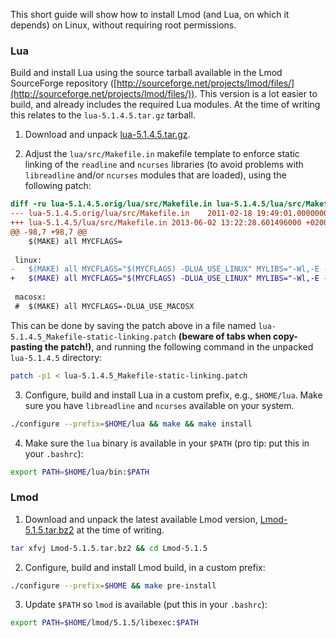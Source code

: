 This short guide will show how to install Lmod (and Lua, on which it depends) on Linux, without requiring root permissions.


### Lua

Build and install Lua using the source tarball available in the Lmod SourceForge repository ([http://sourceforge.net/projects/lmod/files/](http://sourceforge.net/projects/lmod/files/)). This version is a lot easier to build, and already includes the required Lua modules. At the time of writing this relates to the `lua-5.1.4.5.tar.gz` tarball.

1. Download and unpack [lua-5.1.4.5.tar.gz](http://sourceforge.net/projects/lmod/files/lua-5.1.4.5.tar.gz/download).

2. Adjust the `lua/src/Makefile.in` makefile template to enforce static linking of the `readline` and `ncurses` libraries (to avoid problems with `libreadline` and/or `ncurses` modules that are loaded), using the following patch:
```diff
diff -ru lua-5.1.4.5.orig/lua/src/Makefile.in lua-5.1.4.5/lua/src/Makefile.in
--- lua-5.1.4.5.orig/lua/src/Makefile.in	2011-02-18 19:49:01.000000000 +0100
+++ lua-5.1.4.5/lua/src/Makefile.in	2013-06-02 13:22:28.601496000 +0200
@@ -98,7 +98,7 @@
 	$(MAKE) all MYCFLAGS=
 
 linux:
-	$(MAKE) all MYCFLAGS="$(MYCFLAGS) -DLUA_USE_LINUX" MYLIBS="-Wl,-E -ldl @LIBS@ -lncurses"
+	$(MAKE) all MYCFLAGS="$(MYCFLAGS) -DLUA_USE_LINUX" MYLIBS="-Wl,-E -ldl -Wl,-Bstatic @LIBS@ -lncurses -Wl,-Bdynamic"
 
 macosx:
 #	$(MAKE) all MYCFLAGS=-DLUA_USE_MACOSX
```
This can be done by saving the patch above in a file named `lua-5.1.4.5_Makefile-static-linking.patch` **(beware of tabs when copy-pasting the patch!)**, and running the following command in the unpacked `lua-5.1.4.5` directory:
```bash
patch -p1 < lua-5.1.4.5_Makefile-static-linking.patch
```


3. Configure, build and install Lua in a custom prefix, e.g., `$HOME/lua`. Make sure you have `libreadline` and `ncurses` available on your system.
```bash
./configure --prefix=$HOME/lua && make && make install
```

4. Make sure the `lua` binary is available in your `$PATH` (pro tip: put this in your `.bashrc`):
```bash
export PATH=$HOME/lua/bin:$PATH
```

### Lmod

1. Download and unpack the latest available Lmod version, [Lmod-5.1.5.tar.bz2](http://sourceforge.net/projects/lmod/files/Lmod-5.1.5.tar.bz2/download) at the time of writing.
```bash
tar xfvj Lmod-5.1.5.tar.bz2 && cd Lmod-5.1.5
```


2. Configure, build and install Lmod build, in a custom prefix:
```bash
./configure --prefix=$HOME && make pre-install
```

3. Update `$PATH` so `lmod` is available (put this in your `.bashrc`):
```bash
export PATH=$HOME/lmod/5.1.5/libexec:$PATH
```